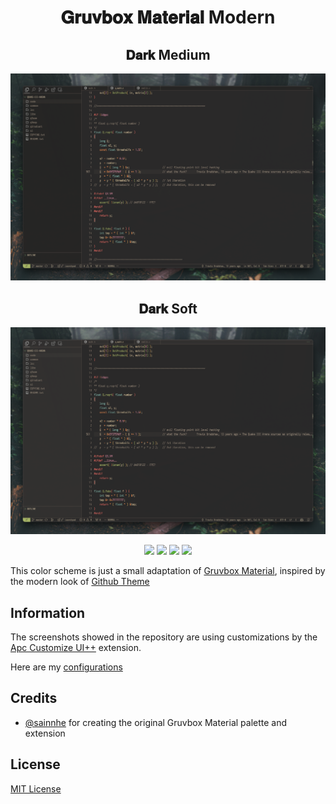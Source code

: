 <h1 align="center">
𝐆𝐫𝐮𝐯𝐛𝐨𝐱 𝐌𝐚𝐭𝐞𝐫𝐢𝐚𝐥 Modern
</h1>

<h2 align="center">
𝐃𝐚𝐫𝐤 Medium
</h2>

![dark-medium](assets/dark-medium.png)

<h2 align="center">
𝐃𝐚𝐫𝐤 Soft
</h2>

![dark-medium](assets/soft.png)

<p align="center">
    <a href="https://marketplace.visualstudio.com/items?itemName=jpcrs.gruvbox-material-modern" alt="Marketplace">
        <img src="https://img.shields.io/badge/vscode-marketplace-blue" /></a>
    <a href="https://github.com/jpcrs/gruvbox-material-modern-vscode" alt="Repository">
        <img src="https://img.shields.io/badge/github-repository-blueviolet" /></a>
    <a href="https://github.com/jpcrs/gruvbox-material-modern-vscode/issues" alt="Issues">
        <img src="https://img.shields.io/badge/issue-feedback-red" /></a>
    <a href="https://vscode.dev/theme/jpcrs.gruvbox-material-modern" alt="Preview">
        <img src="https://img.shields.io/badge/preview-vscode.dev-yellow" /></a>
</p>

This color scheme is just a small adaptation of [Gruvbox Material](https://github.com/sainnhe/gruvbox-material), inspired by the modern look of [Github Theme](https://github.com/primer/github-vscode-theme)


## Information

The screenshots showed in the repository are using customizations by the [Apc Customize UI++](https://github.com/drcika/apc-extension) extension.

Here are my [configurations](https://gist.github.com/jpcrs/be97bd403e78d45a0ddf73de93513a45)

## Credits

- [@sainnhe](https://github.com/sainnhe) for creating the original Gruvbox Material palette and extension

## License

[MIT License](LICENSE)